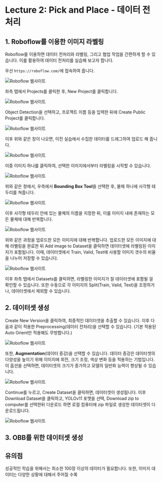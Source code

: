 # Lecture 2: Pick and Place - 데이터 전처리 

## 1. Roboflow를 이용한 이미지 라벨링

Roboflow를 이용하면 데이터 전처리와 라벨링, 그리고 협업 작업을 간편하게 할 수 있습니다. 이를 활용하여 데이터 전처리를 실습해 보고자 합니다.

우선 `https://roboflow.com/`에 접속하여 줍니다.

<img src="image/roboflow1.png" alt="Roboflow 웹사이트">

좌측 탭에서 Projects를 클릭한 후, New Project를 클릭합니다.

<img src="image/roboflow2.png" alt="Roboflow 웹사이트">

Object Detection을 선택하고, 프로젝트 이름 등을 입력한 뒤에 Create Public Project를 클릭합니다.

<img src="image/roboflow3.png" alt="Roboflow 웹사이트">

이후 위와 같은 창이 나오면, 이전 실습에서 수집한 데이터를 드래그하여 업로드 해 줍니다.

<img src="image/roboflow4.png" alt="Roboflow 웹사이트">

이중 이미지 하나를 클릭하여, 선택한 이미지에서부터 라벨링을 시작할 수 있습니다.

<img src="image/roboflow5.png" alt="Roboflow 웹사이트">

위와 같은 창에서, 우측에서 **Bounding Box Tool**을 선택한 후, 물체 하나에 사각형 테두리를 쳐줍니다. 

<img src="image/roboflow6.png" alt="Roboflow 웹사이트">

이후 사각형 테두리 안에 있는 물체의 이름을 지정한 뒤, 이를 이미지 내에 존재하는 모든 물체에 대해 반복합니다.

<img src="image/roboflow7.png" alt="Roboflow 웹사이트">

위와 같은 과정을 업로드한 모든 이미지에 대해 반복합니다. 업로드한 모든 이미지에 대해 라벨링을 완료한 뒤 Add image to Dataset을 클릭하면 데이터셋에 라벨링된 이미지가 포함됩니다. 이때, 데이터셋에서 Train, Valid, Test에 사용할 이미지 갯수의 비율을 나누어 저장할 수 있습니다.

<img src="image/roboflow8.png" alt="Roboflow 웹사이트">

이후 좌측 탭에서 Datasets를 클릭하면, 라벨링한 이미지가 잘 데이터셋에 포함될 걸 확인할 수 있습니다. 또한 수동으로 각 이미지의 Split(Train, Valid, Test)을 조정하거나, 데이터셋에서 제외할 수 있습니다.


## 2. 데이터셋 생성

Create New Version을 클릭하여, 최종적인 데이터셋을 추출할 수 있습니다. 이후 다음과 같이 적용한 Preprocessing(데이터 전처리)을 선택할 수 있습니다. (기본 적용된 Auto Orient만 적용해도 무방합니다.)

<img src="image/export1.png" alt="Roboflow 웹사이트">

또한, **Augmentation**(데이터 증강)을 선택할 수 있습니다. 데이터 증강은 데이터셋의 다양성을 높이기 위해 이미지에 회전, 크기 조정, 색상 변화 등을 적용하는 기법입니다. 이 옵션을 선택하면, 데이터셋의 크기가 증가하고 모델의 일반화 능력이 향상될 수 있습니다. 

<img src="image/export2.png" alt="Roboflow 웹사이트">

Continue를 누르고, Create Dataset을 클릭하면, 데이터셋이 생성됩니다. 이후 Download Dataset을 클릭하고, YOLOv11 포맷을 선택, Download zip to computer를 선택한뒤 다운로드 하면 로컬 컴퓨터에 zip 파일로 생성한 데이터셋이 다운로드됩니다.

<img src="image/export3.png" alt="Roboflow 웹사이트">

## 3. OBB를 위한 데이터셋 생성

## 유의점

성공적인 학습을 위해서는 최소한 100장 이상의 데이터가 필요합니다. 또한, 이미지 데이터는 다양한 상황에 대해서 주어질 수록 
